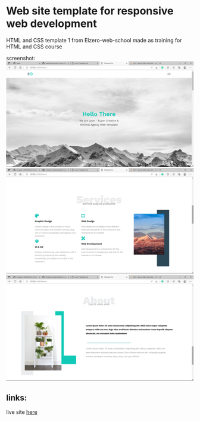 Web site template for responsive web development 
================



HTML and CSS template 1 from Elzero-web-school made as training for HTML and CSS course 



screenshot: ![photo](https://github.com/3omeed/template-1/blob/main/images/Screenshot%20(70).png)
![photo](https://github.com/3omeed/template-1/blob/main/images/Screenshot%20(71).png)
![photo](https://github.com/3omeed/template-1/blob/main/images/Screenshot%20(72).png)









links:
----
live site [here]()    

